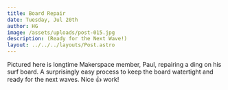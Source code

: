 ```yaml
---
title: Board Repair
date: Tuesday, Jul 20th
author: HG
image: /assets/uploads/post-015.jpg
description: (Ready for the Next Wave!)
layout: ../../../layouts/Post.astro
---
```


Pictured here is longtime Makerspace member, Paul, repairing a ding on his surf board. A surprisingly easy process to keep the board watertight and ready for the next waves. Nice 👍 work!
